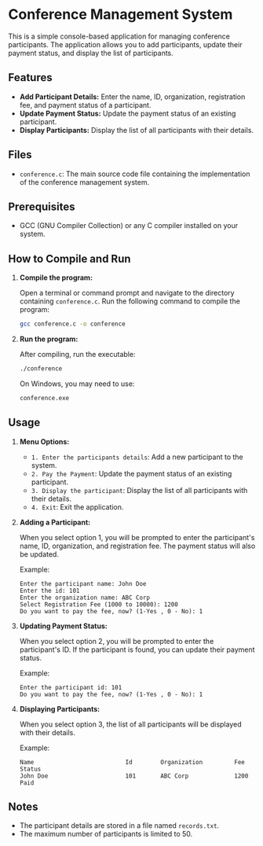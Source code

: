 # Conference Management System

This is a simple console-based application for managing conference participants. The application allows you to add participants, update their payment status, and display the list of participants.

## Features

- **Add Participant Details:** Enter the name, ID, organization, registration fee, and payment status of a participant.
- **Update Payment Status:** Update the payment status of an existing participant.
- **Display Participants:** Display the list of all participants with their details.

## Files

- `conference.c`: The main source code file containing the implementation of the conference management system.

## Prerequisites

- GCC (GNU Compiler Collection) or any C compiler installed on your system.

## How to Compile and Run

1. **Compile the program:**

   Open a terminal or command prompt and navigate to the directory containing `conference.c`. Run the following command to compile the program:

   ```sh
   gcc conference.c -o conference
   ```

2. **Run the program:**

   After compiling, run the executable:

   ```sh
   ./conference
   ```

   On Windows, you may need to use:

   ```sh
   conference.exe
   ```

## Usage

1. **Menu Options:**

   - `1. Enter the participants details`: Add a new participant to the system.
   - `2. Pay the Payment`: Update the payment status of an existing participant.
   - `3. Display the participant`: Display the list of all participants with their details.
   - `4. Exit`: Exit the application.

2. **Adding a Participant:**

   When you select option 1, you will be prompted to enter the participant's name, ID, organization, and registration fee. The payment status will also be updated.

   Example:
   ```
   Enter the participant name: John Doe
   Enter the id: 101
   Enter the organization name: ABC Corp
   Select Registration Fee (1000 to 10000): 1200
   Do you want to pay the fee, now? (1-Yes , 0 - No): 1
   ```

3. **Updating Payment Status:**

   When you select option 2, you will be prompted to enter the participant's ID. If the participant is found, you can update their payment status.

   Example:
   ```
   Enter the participant id: 101
   Do you want to pay the fee, now? (1-Yes , 0 - No): 1
   ```

4. **Displaying Participants:**

   When you select option 3, the list of all participants will be displayed with their details.

   Example:
   ```
   Name                          Id        Organization         Fee       Status              
   John Doe                      101       ABC Corp             1200      Paid                
   ```

## Notes

- The participant details are stored in a file named `records.txt`.
- The maximum number of participants is limited to 50.

